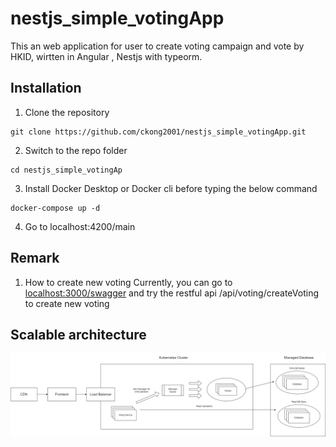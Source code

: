 # nestjs_simple_votingApp

This an web application for user to create voting campaign and vote by HKID, wirtten in Angular , Nestjs with typeorm.

## Installation

1. Clone the repository 
```git
git clone https://github.com/ckong2001/nestjs_simple_votingApp.git
```

2. Switch to the repo folder 
```
cd nestjs_simple_votingAp
```

3. Install Docker Desktop or Docker cli
before typing the below command
```docker
docker-compose up -d
```

4. Go to localhost:4200/main

## Remark

1. How to create new voting 
Currently, you can go to [localhost:3000/swagger](http://localhost:3000/api/) and try
the restful api /api/voting/createVoting to create new voting




## Scalable architecture
![image info](/assets/architecture.png)

